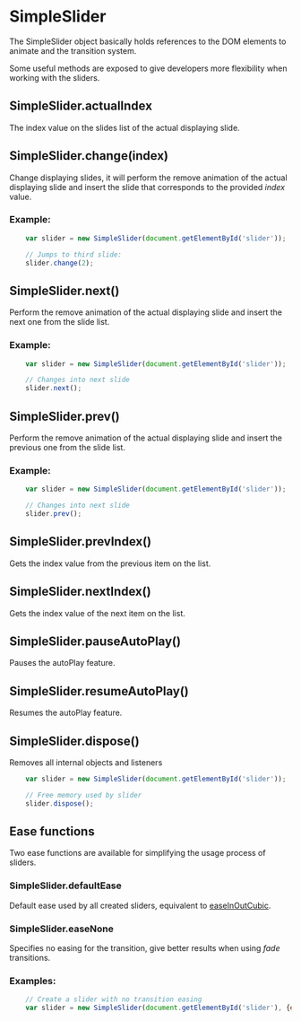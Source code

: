 # SimpleSlider

The SimpleSlider object basically holds references to the DOM elements to animate and the transition system.

Some useful methods are exposed to give developers more flexibility when working with the sliders.


## SimpleSlider.actualIndex

The index value on the slides list of the actual displaying slide.


## SimpleSlider.change(index)

Change displaying slides, it will perform the remove animation of the actual displaying slide and insert the slide that corresponds to the provided *index* value.

### Example:

```js
    var slider = new SimpleSlider(document.getElementById('slider'));

    // Jumps to third slide:
    slider.change(2);
```


## SimpleSlider.next()

Perform the remove animation of the actual displaying slide and insert the next one from the slide list.

### Example:

```js
    var slider = new SimpleSlider(document.getElementById('slider'));

    // Changes into next slide
    slider.next();
```


## SimpleSlider.prev()

Perform the remove animation of the actual displaying slide and insert the previous one from the slide list.

### Example:

```js
    var slider = new SimpleSlider(document.getElementById('slider'));

    // Changes into next slide
    slider.prev();
```


## SimpleSlider.prevIndex()

Gets the index value from the previous item on the list.


## SimpleSlider.nextIndex()

Gets the index value of the next item on the list.

## SimpleSlider.pauseAutoPlay()

Pauses the autoPlay feature.

## SimpleSlider.resumeAutoPlay()

Resumes the autoPlay feature.

## SimpleSlider.dispose()

Removes all internal objects and listeners

```js
    var slider = new SimpleSlider(document.getElementById('slider'));

    // Free memory used by slider
    slider.dispose();
```


## Ease functions

Two ease functions are available for simplifying the usage process of sliders.

### SimpleSlider.defaultEase

Default ease used by all created sliders, equivalent to [easeInOutCubic](https://github.com/danro/jquery-easing/blob/master/jquery.easing.js#L38).

### SimpleSlider.easeNone

Specifies no easing for the transition, give better results when using *fade* transitions.

### Examples:

```js
    // Create a slider with no transition easing
    var slider = new SimpleSlider(document.getElementById('slider'), {ease:SimpleSlider.easeNone});
```
